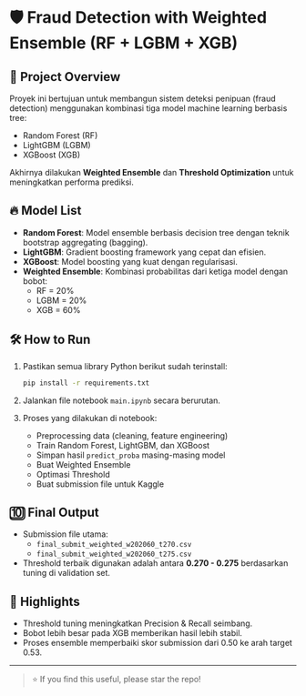 # 🛡️ Fraud Detection with Weighted Ensemble (RF + LGBM + XGB)

## 📖 Project Overview
Proyek ini bertujuan untuk membangun sistem deteksi penipuan (fraud detection) menggunakan kombinasi tiga model machine learning berbasis tree:

- Random Forest (RF)
- LightGBM (LGBM)
- XGBoost (XGB)

Akhirnya dilakukan **Weighted Ensemble** dan **Threshold Optimization** untuk meningkatkan performa prediksi.

## 🔥 Model List
- **Random Forest**: Model ensemble berbasis decision tree dengan teknik bootstrap aggregating (bagging).
- **LightGBM**: Gradient boosting framework yang cepat dan efisien.
- **XGBoost**: Model boosting yang kuat dengan regularisasi.
- **Weighted Ensemble**: Kombinasi probabilitas dari ketiga model dengan bobot:
  - RF = 20%
  - LGBM = 20%
  - XGB = 60%

## 🛠️ How to Run
1. Pastikan semua library Python berikut sudah terinstall:
   ```bash
   pip install -r requirements.txt
   ```

2. Jalankan file notebook `main.ipynb` secara berurutan.
3. Proses yang dilakukan di notebook:
   - Preprocessing data (cleaning, feature engineering)
   - Train Random Forest, LightGBM, dan XGBoost
   - Simpan hasil `predict_proba` masing-masing model
   - Buat Weighted Ensemble
   - Optimasi Threshold
   - Buat submission file untuk Kaggle

## 🔟 Final Output
- Submission file utama:
  - `final_submit_weighted_w202060_t270.csv`
  - `final_submit_weighted_w202060_t275.csv`
- Threshold terbaik digunakan adalah antara **0.270 - 0.275** berdasarkan tuning di validation set.

## 🔹 Highlights
- Threshold tuning meningkatkan Precision & Recall seimbang.
- Bobot lebih besar pada XGB memberikan hasil lebih stabil.
- Proses ensemble memperbaiki skor submission dari 0.50 ke arah target 0.53.

---

> ⭐️ If you find this useful, please star the repo!

